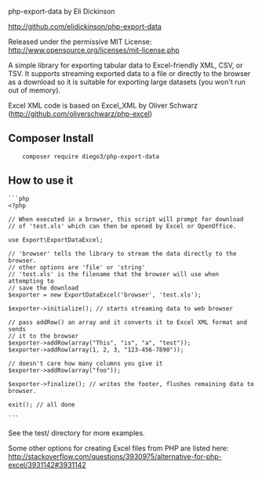 php-export-data by Eli Dickinson

http://github.com/elidickinson/php-export-data

Released under the permissive MIT License: http://www.opensource.org/licenses/mit-license.php

A simple library for exporting tabular data to Excel-friendly XML, CSV, or TSV. It supports streaming exported data to a file or directly to the browser as a download so it is suitable for exporting large datasets (you won't run out of memory).

Excel XML code is based on Excel_XML by Oliver Schwarz (http://github.com/oliverschwarz/php-excel)

## Composer Install

```shell
    composer require diego3/php-export-data
```

## How to use it
    ```php
    <?php

    // When executed in a browser, this script will prompt for download 
    // of 'test.xls' which can then be opened by Excel or OpenOffice.

    use Export\ExportDataExcel;

    // 'browser' tells the library to stream the data directly to the browser.
    // other options are 'file' or 'string'
    // 'test.xls' is the filename that the browser will use when attempting to 
    // save the download
    $exporter = new ExportDataExcel('browser', 'test.xls');

    $exporter->initialize(); // starts streaming data to web browser

    // pass addRow() an array and it converts it to Excel XML format and sends 
    // it to the browser
    $exporter->addRow(array("This", "is", "a", "test")); 
    $exporter->addRow(array(1, 2, 3, "123-456-7890"));

    // doesn't care how many columns you give it
    $exporter->addRow(array("foo")); 

    $exporter->finalize(); // writes the footer, flushes remaining data to browser.

    exit(); // all done

    ```
    

See the test/ directory for more examples.


Some other options for creating Excel files from PHP are listed here: http://stackoverflow.com/questions/3930975/alternative-for-php-excel/3931142#3931142